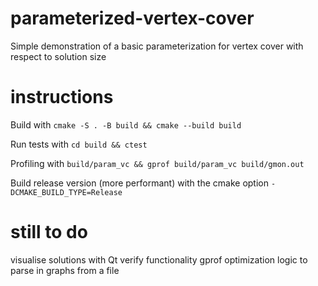 # parameterized-vertex-cover
Simple demonstration of a basic parameterization for vertex cover with respect to solution size

# instructions

Build with `cmake -S . -B build && cmake --build build`

Run tests with `cd build && ctest`

Profiling with `build/param_vc && gprof build/param_vc build/gmon.out`

Build release version (more performant) with the cmake option `-DCMAKE_BUILD_TYPE=Release`

# still to do

visualise solutions with Qt
verify functionality
gprof optimization
logic to parse in graphs from a file
